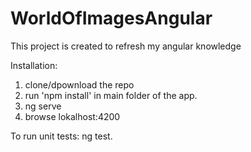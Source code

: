 # WorldOfImagesAngular

This project is created to refresh my angular knowledge


Installation:
1. clone/dpownload the repo
2. run 'npm install' in main folder of the app.
3. ng serve
4. browse lokalhost:4200

To run unit tests: ng test.


